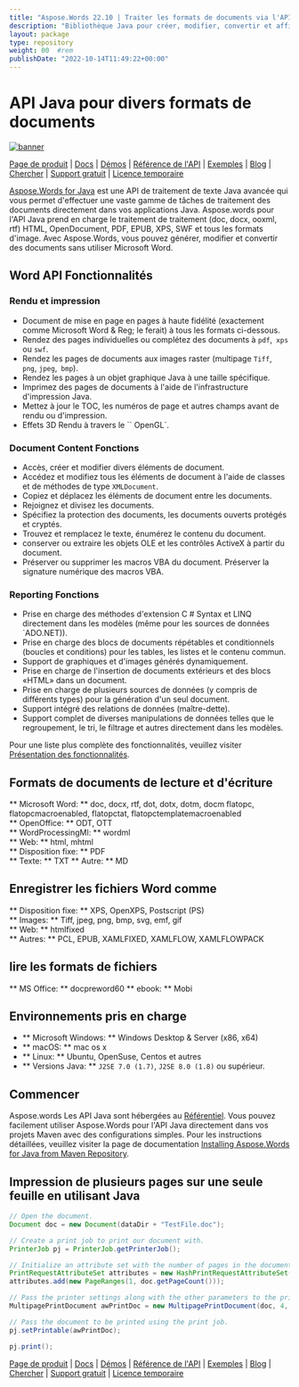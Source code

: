 ```yaml
---
title: "Aspose.Words 22.10 | Traiter les formats de documents via l'API Java" 
description: "Bibliothèque Java pour créer, modifier, convertir et afficher les documents Word & OpenOffice. Travaillez avec du texte, des images, des formulaires, des tables, des XML personnalisés, Smartart, Ole, VBA et bien plus encore." 
layout: package
type: repository
weight: 00	#rem
publishDate: "2022-10-14T11:49:22+00:00"
---
```


# API Java pour divers formats de documents
[![banner](/res_repo/img/compress/aspose_words-for-java-banner.png)](./)

[Page de produit](https://products.aspose.com/words/java) | [Docs](https://docs.aspose.com/words/java/) | [Démos](https://products.aspose.app/words/family) | [Référence de l'API](https://apireference.aspose.com/words/java) | [Exemples](https://github.com/aspose-words/Aspose.Words-for-Java/tree/master/Exemples) | [Blog](https://blog.aspose.com/category/words/) | [Chercher](https://search.aspose.com/) | [Support gratuit](https://forum.aspose.com/c/words) | [Licence temporaire](https://purchase.aspose.com/temporary-license)

[Aspose.Words for Java](https://products.aspose.com/words/java) est une API de traitement de texte Java avancée qui vous permet d'effectuer une vaste gamme de tâches de traitement des documents directement dans vos applications Java. Aspose.words pour l'API Java prend en charge le traitement de traitement (doc, docx, ooxml, rtf) HTML, OpenDocument, PDF, EPUB, XPS, SWF et tous les formats d'image. Avec Aspose.Words, vous pouvez générer, modifier et convertir des documents sans utiliser Microsoft Word.

## Word API Fonctionnalités

### Rendu et impression
- Document de mise en page en pages à haute fidélité (exactement comme Microsoft Word & Reg; le ferait) à tous les formats ci-dessous.
- Rendez des pages individuelles ou complétez des documents à `pdf`,` xps` ou `swf`.
- Rendez les pages de documents aux images raster (multipage `Tiff`,` png`, `jpeg`,` bmp`).
- Rendez les pages à un objet graphique Java à une taille spécifique.
- Imprimez des pages de documents à l'aide de l'infrastructure d'impression Java.
- Mettez à jour le TOC, les numéros de page et autres champs avant de rendu ou d'impression.
- Effets 3D Rendu à travers le `` OpenGL`.

### Document Content Fonctions
- Accès, créer et modifier divers éléments de document.
- Accédez et modifiez tous les éléments de document à l'aide de classes et de méthodes de type `XMLDocument`.
- Copiez et déplacez les éléments de document entre les documents.
- Rejoignez et divisez les documents.
- Spécifiez la protection des documents, les documents ouverts protégés et cryptés.
- Trouvez et remplacez le texte, énumérez le contenu du document.
- conserver ou extraire les objets OLE et les contrôles ActiveX à partir du document.
- Préserver ou supprimer les macros VBA du document. Préserver la signature numérique des macros VBA.

### Reporting Fonctions
- Prise en charge des méthodes d'extension C # Syntax et LINQ directement dans les modèles (même pour les sources de données `ADO.NET)).
- Prise en charge des blocs de documents répétables et conditionnels (boucles et conditions) pour les tables, les listes et le contenu commun.
- Support de graphiques et d'images générés dynamiquement.
- Prise en charge de l'insertion de documents extérieurs et des blocs «HTML» dans un document.
- Prise en charge de plusieurs sources de données (y compris de différents types) pour la génération d'un seul document.
- Support intégré des relations de données (maître-dette).
- Support complet de diverses manipulations de données telles que le regroupement, le tri, le filtrage et autres directement dans les modèles.

Pour une liste plus complète des fonctionnalités, veuillez visiter [Présentation des fonctionnalités](https://docs.aspose.com/words/java/feature-overview/).

## Formats de documents de lecture et d'écriture
** Microsoft Word: ** doc, docx, rtf, dot, dotx, dotm, docm flatopc, flatopcmacroenabled, flatopctat, flatopctemplatemacroenabled \
** OpenOffice: ** ODT, OTT \
** WordProcessingMl: ** wordml \
** Web: ** html, mhtml \
** Disposition fixe: ** PDF \
** Texte: ** TXT
** Autre: ** MD

## Enregistrer les fichiers Word comme
** Disposition fixe: ** XPS, OpenXPS, Postscript (PS) \
** Images: ** Tiff, jpeg, png, bmp, svg, emf, gif \
** Web: ** htmlfixed \
** Autres: ** PCL, EPUB, XAMLFIXED, XAMLFLOW, XAMLFLOWPACK

## lire les formats de fichiers
** MS Office: ** docpreword60
** ebook: ** Mobi

## Environnements pris en charge
- ** Microsoft Windows: ** Windows Desktop & Server (x86, x64)
- ** macOS: ** mac os x
- ** Linux: ** Ubuntu, OpenSuse, Centos et autres
- ** Versions Java: ** `J2SE 7.0 (1.7)`, `J2SE 8.0 (1.8)` ou supérieur.

## Commencer

Aspose.words Les API Java sont hébergées au [Référentiel](https://releases.aspose.com/words/java/). Vous pouvez facilement utiliser Aspose.Words pour l'API Java directement dans vos projets Maven avec des configurations simples. Pour les instructions détaillées, veuillez visiter la page de documentation [Installing Aspose.Words for Java from Maven Repository](https://docs.aspose.com/words/java/installation/).

## Impression de plusieurs pages sur une seule feuille en utilisant Java

```java
// Open the document.
Document doc = new Document(dataDir + "TestFile.doc");

// Create a print job to print our document with.
PrinterJob pj = PrinterJob.getPrinterJob();

// Initialize an attribute set with the number of pages in the document.
PrintRequestAttributeSet attributes = new HashPrintRequestAttributeSet();
attributes.add(new PageRanges(1, doc.getPageCount()));

// Pass the printer settings along with the other parameters to the print document.
MultipagePrintDocument awPrintDoc = new MultipagePrintDocument(doc, 4, true, attributes);

// Pass the document to be printed using the print job.
pj.setPrintable(awPrintDoc);

pj.print();
```

[Page de produit](https://products.aspose.com/words/java) | [Docs](https://docs.aspose.com/words/java/) | [Démos](https://products.aspose.app/words/family) | [Référence de l'API](https://apireference.aspose.com/words/java) | [Exemples](https://github.com/aspose-words/Aspose.Words-for-Java/tree/master/Exemples) | [Blog](https://blog.aspose.com/category/words/) | [Chercher](https://search.aspose.com/) | [Support gratuit](https://forum.aspose.com/c/words) | [Licence temporaire](https://purchase.aspose.com/temporary-license)
